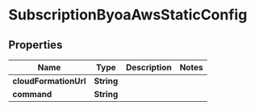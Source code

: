 

# SubscriptionByoaAwsStaticConfig


## Properties

Name | Type | Description | Notes
------------ | ------------- | ------------- | -------------
**cloudFormationUrl** | **String** |  | 
**command** | **String** |  | 



